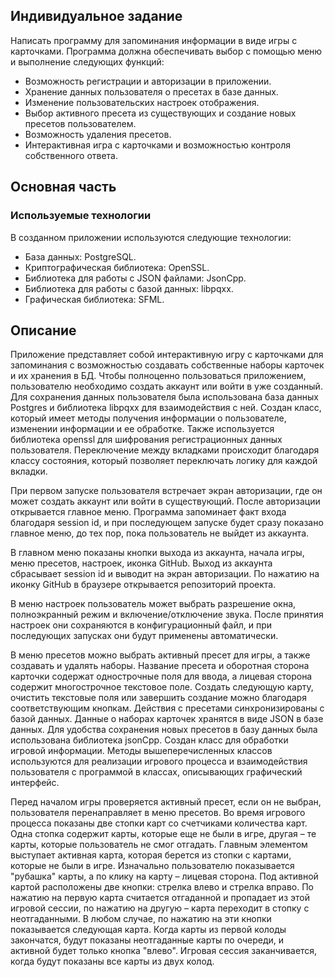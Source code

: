 ## Индивидуальное задание
Написать программу для запоминания информации в виде игры с карточками. Программа должна обеспечивать выбор с помощью меню и выполнение следующих функций:
- Возможность регистрации и авторизации в приложении.
- Хранение данных пользователя о пресетах в базе данных.
- Изменение пользовательских настроек отображения.
- Выбор активного пресета из существующих и создание новых пресетов пользователем.
- Возможность удаления пресетов.
- Интерактивная игра с карточками и возможностью контроля собственного ответа.

## Основная часть
### Используемые технологии
В созданном приложении используются следующие технологии:
- База данных: PostgreSQL.
- Криптографическая библиотека: OpenSSL.
- Библиотека для работы с JSON файлами: JsonCpp.
- Библиотека для работы с базой данных: libpqxx.
- Графическая библиотека: SFML.

## Описание

Приложение представляет собой интерактивную игру с карточками для запоминания с возможностью создавать собственные наборы карточек и их хранения в БД. Чтобы полноценно пользоваться приложением, пользователю необходимо создать аккаунт или войти в уже созданный. Для сохранения данных пользователя была использована база данных Postgres и библиотека libpqxx для взаимодействия с ней. Создан класс, который имеет методы получения информации о пользователе, изменении информации и ее обработке. Также используется библиотека openssl для шифрования регистрационных данных пользователя. Переключение между вкладками происходит благодаря классу состояния, который позволяет переключать логику для каждой вкладки.

При первом запуске пользователя встречает экран авторизации, где он может создать аккаунт или войти в существующий. После авторизации открывается главное меню. Программа запоминает факт входа благодаря session id, и при последующем запуске будет сразу показано главное меню, до тех пор, пока пользователь не выйдет из аккаунта.

В главном меню показаны кнопки выхода из аккаунта, начала игры, меню пресетов, настроек, иконка GitHub. Выход из аккаунта сбрасывает session id и выводит на экран авторизации. По нажатию на иконку GitHub в браузере открывается репозиторий проекта.

В меню настроек пользователь может выбрать разрешение окна, полноэкранный режим и включение/отключение звука. После принятия настроек они сохраняются в конфигурационный файл, и при последующих запусках они будут применены автоматически. 

В меню пресетов можно выбрать активный пресет для игры, а также создавать и удалять наборы. Название пресета и оборотная сторона карточки содержат однострочные поля для ввода, а лицевая сторона содержит многострочное текстовое поле. Создать следующую карту, очистить текстовые поля или завершить создание можно благодаря соответствующим кнопкам. Действия с пресетами синхронизированы с базой данных. Данные о наборах карточек хранятся в виде JSON в базе данных. Для удобства сохранения новых пресетов в базу данных была использована библиотека jsonCpp. Создан класс для обработки игровой информации. Методы вышеперечисленных классов используются для реализации игрового процесса и взаимодействия пользователя с программой в классах, описывающих графический интерфейс.

Перед началом игры проверяется активный пресет, если он не выбран, пользователя перенаправляет в меню пресетов. Во время игрового процесса показаны две стопки карт со счетчиками количества карт. Одна стопка содержит карты, которые еще не были в игре, другая – те карты, которые пользователь не смог отгадать. Главным элементом выступает активная карта, которая берется из стопки с картами, которые не были в игре. Изначально пользователю показывается "рубашка" карты, а по клику на карту – лицевая сторона. Под активной картой расположены две кнопки: стрелка влево и стрелка вправо. По нажатию на первую карта считается отгаданной и пропадает из этой игровой сессии, по нажатию на другую – карта переходит в стопку с неотгаданными. В любом случае, по нажатию на эти кнопки показывается следующая карта. Когда карты из первой колоды закончатся, будут показаны неотгаданные карты по очереди, и активной будет только кнопка "влево". Игровая сессия заканчивается, когда будут показаны все карты из двух колод.
